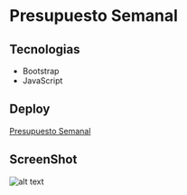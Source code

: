 # Presupuesto Semanal

## Tecnologias
* Bootstrap
* JavaScript

## Deploy
[Presupuesto Semanal](https://unruffled-tesla-67e4e4.netlify.app/)

## ScreenShot
![alt text](https://github.com/navidev0/administracionDePresupuesto/blob/master/assset/screenshot.png)
